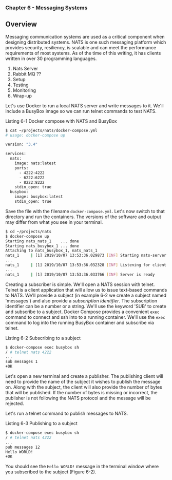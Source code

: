 ### Chapter 6 - Messaging Systems

## Overview

Messaging communication systems are used as a critical component when designing distributed systems. NATS is one such messaging platform which provides security, resiliency, is scalable and can meet the performance requirements of most systems. As of the time of this writing, it has clients written in over 30 programming languages.

1. Nats Server
1. Rabbit MQ ??
1. Setup
1. Testing
1. Monitoring
1. Wrap-up

Let's use Docker to run a local NATS server and write messages to it. We'll include a BusyBox image so we can run telnet commands to test NATS.

Listing 6-1 Docker compose with NATS and BusyBox

```bash
$ cat ~/projects/nats/docker-compose.yml
# usage: docker-compose up

version: "3.4"

services:
  nats:
    image: nats:latest
    ports:
      - 4222:4222
      - 6222:6222
      - 8222:8222
    stdin_open: true
  busybox:
    image: busybox:latest
    stdin_open: true
```

Save the file with the filename `docker-compose.yml`. Let's now switch to that directory and run the containers. The versions of the software and output may differ from what you see in your terminal.

```bash
$ cd ~/projects/nats
$ docker-compose up
Starting nats_nats_1    ... done
Starting nats_busybox_1 ... done
Attaching to nats_busybox_1, nats_nats_1
nats_1     | [1] 2019/10/07 13:53:36.029873 [INF] Starting nats-server version 2.0.2
...
nats_1     | [1] 2019/10/07 13:53:36.032328 [INF] Listening for client connections on 0.0.0.0:4222
...
nats_1     | [1] 2019/10/07 13:53:36.033766 [INF] Server is ready
```


Creating a subscriber is simple. We'll open a NATS session with telnet. Telnet is a client application that will allow us to issue text-based commands to NATS. We'll provide a subject (in example 6-2 we create a subject named 'messages') and also provide a _subscription identifier_. The subscription identifier can be a number or a string. We'll use the keyword 'SUB' to create and subscribe to a subject. Docker Compose provides a convenient `exec` command to connect and ssh into to a running container. We'll use the `exec` command to log into the running BusyBox container and subscribe via telnet.

Listing 6-2 Subscribing to a subject

```bash
$ docker-compose exec busybox sh
/ # telnet nats 4222
...
sub messages 1
+OK
```

Let's open a new terminal and create a publisher. The publishing client will need to provide the name of the subject it wishes to publish the message on. Along with the subject, the client will also provide the number of bytes that will be published. If the number of bytes is missing or incorrect, the publisher is not following the NATS protocol and the message will be rejected.

Let's run a telnet command to publish messages to NATS. 

Listing 6-3 Publishing to a subject

```bash
$ docker-compose exec busybox sh
/ # telnet nats 4222
...
pub messages 12
Hello WORLD!
+OK
```

You should see the `Hello WORLD!` message in the terminal window where you subscribed to the subject (Figure 6-2).
